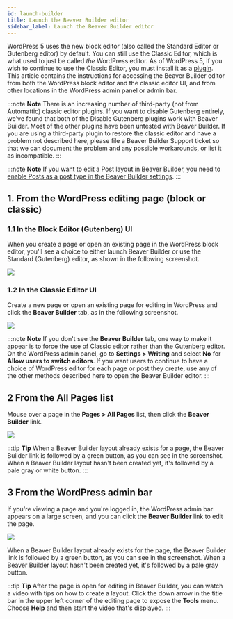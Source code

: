 ```yaml
---
id: launch-builder
title: Launch the Beaver Builder editor
sidebar_label: Launch the Beaver Builder editor
---
```


WordPress 5 uses the new block editor (also called the Standard
Editor or Gutenberg editor) by default. You can still use the Classic Editor, which is what used
to just be called _the_ WordPress editor. As of WordPress 5, if you wish to
continue to use the Classic Editor, you must install it as a
[plugin](https://wordpress.org/plugins/classic-editor/). This article contains
the instructions for accessing the Beaver Builder editor from both the
WordPress block editor and the classic editor UI, and from other locations in
the WordPress admin panel or admin bar.

:::note **Note**
There is an increasing number of third-party (not from Automattic)
classic editor plugins. If you want to disable Gutenberg entirely, we've found
that both of the Disable Gutenberg plugins work with Beaver Builder. Most of
the other plugins have been untested with Beaver Builder. If you are using a
third-party plugin to restore the classic editor and have a problem not
described here, please file a Beaver Builder Support ticket so that we can
document the problem and any possible workarounds, or list it as incompatible.
:::

:::note **Note**
If you want to edit a Post layout in Beaver Builder, you need to
[enable Posts as a post type in the Beaver Builder settings](/beaver-builder/management-migration/control-which-post-types-can-use-beaver-builder.md).
:::

## 1\. From the WordPress editing page (block or classic)

### 1.1 In the Block Editor (Gutenberg) UI

When you create a page or open an existing page in the WordPress block editor,
you'll see a choice to either launch Beaver Builder or use the Standard
(Gutenberg) editor, as shown in the following screenshot.

![](/img/the-basics-open-builder-editor-1.png)

### 1.2 In the Classic Editor UI

Create a new page or open an existing page for editing in WordPress and click
the **Beaver Builder** tab, as in the following screenshot.

![](/img/the-basics-open-builder-editor-2.png)

:::note **Note**
If you don't see the **Beaver Builder** tab, one way to make it
appear is to force the use of Classic editor rather than the Gutenberg editor.
On the WordPress admin panel, go to **Settings > Writing** and select **No**
for **Allow users to switch editors**. If you want users to continue to have a
choice of WordPress editor for each page or post they create, use any of the
other methods described here to open the Beaver Builder editor.
:::

## 2 From the **All Pages** list

Mouse over a page in the **Pages > All Pages** list, then click the **Beaver
Builder** link.

![](/img/the-basics-open-builder-editor-3.png)

:::tip **Tip**
When a Beaver Builder layout already exists for a page, the Beaver
Builder link is followed by a green button, as you can see in the screenshot.
When a Beaver Builder layout hasn't been created yet, it's followed by a pale
gray or white button.
:::

## 3 From the WordPress admin bar

If you're viewing a page and you're logged in, the WordPress admin bar appears
on a large screen, and you can click the **Beaver Builder** link to edit the
page.

![](/img/the-basics-open-builder-editor-4.png)

When a Beaver Builder layout already exists for the page, the Beaver Builder
link is followed by a green button, as you can see in the screenshot. When a
Beaver Builder layout hasn't been created yet, it's followed by a pale gray
button.

:::tip **Tip**
After the page is open for editing in Beaver Builder, you can watch a
video with tips on how to create a layout. Click the down arrow in the title
bar in the upper left corner of the editing page to expose the **Tools** menu.
Choose **Help** and then start the video that's displayed.
:::
